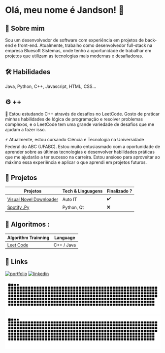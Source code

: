 
# Olá, meu nome é Jandson! 👋


## 🚀 Sobre mim
Sou um desenvolvedor de software com experiência em projetos de back-end e front-end. Atualmente, trabalho como desenvolvedor full-stack na empresa Bluesoft Sistemas, onde tenho a oportunidade de trabalhar em projetos que utilizam as tecnologias mais modernas e desafiadoras.

## 🛠 Habilidades
Java, Python, C++, Javascript, HTML, CSS...
## ⚙️ ++

🧠 Estou estudando C++ através de desafios no LeetCode. Gosto de praticar minhas habilidades de lógica de programação e resolver problemas complexos, e o LeetCode tem uma grande variedade de desafios que me ajudam a fazer isso.

⚡️ Atualmente, estou cursando Ciência e Tecnologia na Universidade Federal do ABC (UFABC). Estou muito entusiasmado com a oportunidade de aprender sobre as últimas tecnologias e desenvolver habilidades práticas que me ajudarão a ter sucesso na carreira. Estou ansioso para aproveitar ao máximo essa experiência e aplicar o que aprendi em projetos futuros.


## 📄 Projetos

| Projetos                                                              | Tech & Linguagens  | Finalizado ? |
|-----------------------------------------------------------------------|--------------------|--------------|
| [Visual Novel Downloader](https://github.com/Jand-S/Novel-Downloader) | Auto IT            |  ✔️           |
| [Spotify .Py](https://github.com/Jand-S/Python_Spotify_QML)           | Python, Qt         |  ❌          |





## 🧶 Algoritmos :

| Algorithm Trainning                               | Language |
|---------------------------------------------------|----------|
| [Leet Code](https://github.com/Jand-S/leetcode)   |C++ / Java|

## 🔗 Links
[![portfolio](https://img.shields.io/badge/my_portfolio-000?style=for-the-badge&logo=ko-fi&logoColor=white)](https://about-me-jand-s.vercel.app/)
[![linkedin](https://img.shields.io/badge/linkedin-0A66C2?style=for-the-badge&logo=linkedin&logoColor=white)](https://www.linkedin.com/in/jandson-macedo-8a2685212/)

![snake gif-light](https://github.com/Jand-S/Jand-S/blob/output/github-contribution-grid-snake.svg#gh-light-mode-only)
![snake gif-dark](https://github.com/Jand-S/Jand-S/blob/output/github-contribution-grid-snake-dark.svg#gh-dark-mode-only)

